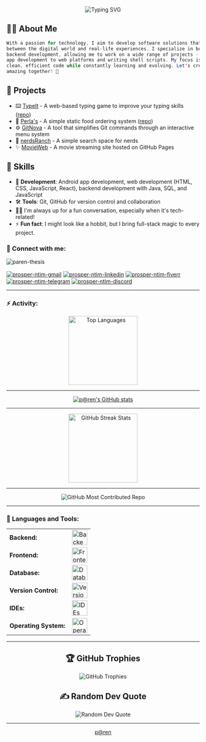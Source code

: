 <link rel="stylesheet" type='text/css' href="https://cdn.jsdelivr.net/gh/devicons/devicon@latest/devicon.min.css" />

<div align="center">
  <img src="https://readme-typing-svg.herokuapp.com?font=Fira+Code&weight=600&size=28&pause=1000&color=0891B2&center=true&vCenter=true&random=false&width=600&height=70&lines=Hello!+I'm+Prosper+Ntim+(p@ren);Full-Stack+Developer;Android+Developer;UI/UX+Enthusiast;Problem+Solver" alt="Typing SVG" />
</div>

## 👋🏽 About Me
``` java
With a passion for technology, I aim to develop software solutions that bridge the gap 
between the digital world and real-life experiences. I specialize in both frontend and 
backend development, allowing me to work on a wide range of projects - from Android 
app development to web platforms and writing shell scripts. My focus is on writing 
clean, efficient code while constantly learning and evolving. Let's create something 
amazing together! 🚀
```

## 🚀 Projects
- ⌨️ [TypeIt](https://paren-thesis.github.io/TypeIt/) - A web-based typing game to improve your typing skills ([repo](https://github.com/paren-thesis/TypeIt))
- 🍔 [Perla's](https://paren-thesis.github.io/Perla-s/) - A simple static food ordering system ([repo](https://github.com/paren-thesis/Perla-s))
- ⚙️ [GitNova](https://github.com/paren-thesis/GitNova) - A tool that simplifies Git commands through an interactive menu system
- 🤖 [nerdsRanch](https://paren-thesis.github.io/Nersh) - A simple search space for nerds
- ✨ [MovieWeb](https://paren-thesis.github.io/ViewVault) - A movie streaming site hosted on GitHub Pages

## 💼 Skills
- 💬 **Development**: Android app development, web development (HTML, CSS, JavaScript, React), backend development with Java, SQL, and JavaScript
- 🛠️ **Tools**: Git, GitHub for version control and collaboration
- 🧑‍💻 I'm always up for a fun conversation, especially when it's tech-related!
- ⚡ **Fun fact**: I might look like a hobbit, but I bring full-stack magic to every project.

<h3 align="left">🔗 Connect with me:</h3>

<p align="left">
    <img src="https://komarev.com/ghpvc/?username=paren-thesis&label=Profile%20views&color=0e75b6&style=flat" alt="paren-thesis" />
</p>

<p align="left">
  <a href="mailto:ntimprosper308@gmail.com" target="blank"><img align="center" src="https://img.shields.io/badge/Gmail-D14836?style=for-the-badge&logo=gmail&logoColor=white" alt="prosper-ntim-gmail" /></a>
  <a href="https://www.linkedin.com/in/prosper-ntim-9bb6ba2bb/" target="blank"><img align="center" src="https://img.shields.io/badge/LinkedIn-blue?style=for-the-badge&logo=linkedin&logoColor=white" alt="prosper-ntim-linkedin" /></a>
  <a href="https://www.fiverr.com/prosper_ntim?public_mode=true" target="blank"><img align="center" src="https://img.shields.io/badge/Fiverr-1DBF73?style=for-the-badge&logo=fiverr&logoColor=white" alt="prosper-ntim-fiverr" /></a>
  <a href="https://t.me/paren7" target="blank"><img align="center" src="https://img.shields.io/badge/Telegram-2CA5E0?style=for-the-badge&logo=telegram&logoColor=white" alt="prosper-ntim-telegram" /></a>
  <a href="https://discord.gg/9mzhMrzD" target="blank"><img align="center" src="https://img.shields.io/badge/Discord-5865F2?style=for-the-badge&logo=discord&logoColor=white" alt="prosper-ntim-discord" /></a>
</p>

------

<h3 align="left">⚡ Activity:</h3>

<div align="center">
  <img height="180em" src="https://github-readme-stats.vercel.app/api/top-langs?username=paren-thesis&show_icons=true&locale=en&layout=compact&theme=tokyonight&border_color=61dafb&hide_border=true" alt="Top Languages" />
</div>

------

<div align="center">
  <a href="http://www.github.com/paren-thesis">
    <img src="https://github-readme-stats.vercel.app/api?username=paren-thesis&show_icons=true&count_private=true&title_color=0891b2&icon_color=0891b2&ring_color=0891b2&theme=tokyonight&hide_border=true&show=reviews,discussions_started,discussions_answered,prs_merged,prs_merged_percentage" alt="p@ren's GitHub stats" />
  </a>
</div>

------

<div align="center">
  <img height="180em" src="https://github-readme-streak-stats.herokuapp.com/?user=paren-thesis&theme=tokyonight&border_color=61dafb&hide_border=true" alt="GitHub Streak Stats" />
</div>

------

<div align="center">
  <img src="https://github-contributor-stats.vercel.app/api?username=paren-thesis&limit=4&theme=tokyonight&border_color=61dafb&hide_border=true&combine_all_yearly_contributions=true" alt="GitHub Most Contributed Repo" />
</div>

------

<h3 align="left">🧰 Languages and Tools:</h3>

<table align="center">
    <tr>
        <td style="font-weight: bold; padding-right: 10px;">Backend:</td>
        <td><img height="40" src="https://skillicons.dev/icons?i=java,python,javascript,nodejs" alt="Backend Tools"/></td>
    </tr>
    <tr>
        <td style="font-weight: bold; padding-right: 10px;">Frontend:</td>
        <td><img height="40" src="https://skillicons.dev/icons?i=html,css,js,react,tailwind" alt="Frontend Tools"/></td>
    </tr>
    <tr>
        <td style="font-weight: bold; padding-right: 10px;">Database:</td>
        <td><img height="40" src="https://skillicons.dev/icons?i=mysql,firebase,mongodb" alt="Database Tools"/></td>
    </tr>
    <tr>
        <td style="font-weight: bold; padding-right: 10px;">Version Control:</td>
        <td><img height="40" src="https://skillicons.dev/icons?i=git,github,gitlab" alt="Version Control Tools"/></td>
    </tr>
    <tr>
        <td style="font-weight: bold; padding-right: 10px;">IDEs:</td>
        <td><img height="40" src="https://skillicons.dev/icons?i=vscode,pycharm,vim,androidstudio" alt="IDEs"/></td>
    </tr>
    <tr>
        <td style="font-weight: bold; padding-right: 10px;">Operating System:</td>
        <td><img height="40" src="https://skillicons.dev/icons?i=windows,linux" alt="Operating System"/></td>
    </tr>
</table>

------

<h2 align="center">🏆 GitHub Trophies</h2>
<div align="center">
  <img src="https://github-profile-trophy.vercel.app/?username=paren-thesis&theme=tokyonight&no-frame=true&no-bg=false&margin-w=9" alt="GitHub Trophies" />
</div>

<h2 align="center">✍️ Random Dev Quote</h2>
<div align="center">
  <img src="https://quotes-github-readme.vercel.app/api?type=horizontal&theme=tokyonight" alt="Random Dev Quote" />
</div>

------

<div align="center">
  <a href="https://github.com/paren-thesis">p@ren</a>
</div>
